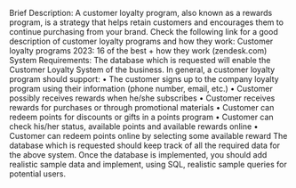 Brief Description: 
A customer loyalty program, also known as a rewards program, is a strategy that helps retain 
customers and encourages them to continue purchasing from your brand.
Check the following link for a good description of customer loyalty programs and how they work: 
Customer loyalty programs 2023: 16 of the best + how they work (zendesk.com)
System Requirements:
The database which is requested will enable the Customer Loyalty System of the business. In general,
a customer loyalty program should support:
• The customer signs up to the company loyalty program using their information (phone 
number, email, etc.)
• Customer possibly receives rewards when he/she subscribes
• Customer receives rewards for purchases or through promotional materials
• Customer can redeem points for discounts or gifts in a points program
• Customer can check his/her status, available points and available rewards online
• Customer can redeem points online by selecting some available reward
The database which is requested should keep track of all the required data for the above system. 
Once the database is implemented, you should add realistic sample data and implement, using SQL, 
realistic sample queries for potential users.
